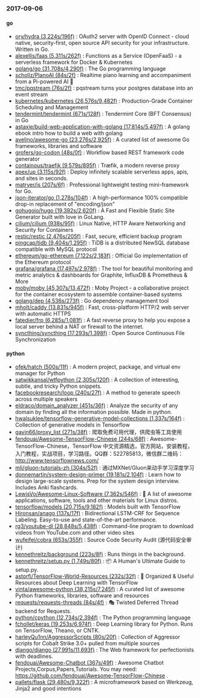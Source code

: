 ### 2017-09-06

#### go
* [ory/hydra (3,224s/196f)](https://github.com/ory/hydra) : OAuth2 server with OpenID Connect - cloud native, security-first, open source API security for your infrastructure. Written in Go.
* [alexellis/faas (5,311s/262f)](https://github.com/alexellis/faas) : Functions as a Service (OpenFaaS) - a serverless framework for Docker & Kubernetes
* [golang/go (31,708s/4,290f)](https://github.com/golang/go) : The Go programming language
* [schollz/PIanoAI (84s/2f)](https://github.com/schollz/PIanoAI) : Realtime piano learning and accompaniment from a Pi-powered AI 🎹
* [tmc/pqstream (76s/2f)](https://github.com/tmc/pqstream) : pqstream turns your postgres database into an event stream
* [kubernetes/kubernetes (26,576s/9,482f)](https://github.com/kubernetes/kubernetes) : Production-Grade Container Scheduling and Management
* [tendermint/tendermint (671s/128f)](https://github.com/tendermint/tendermint) : Tendermint Core (BFT Consensus) in Go
* [astaxie/build-web-application-with-golang (17,814s/5,497f)](https://github.com/astaxie/build-web-application-with-golang) : A golang ebook intro how to build a web with golang
* [avelino/awesome-go (23,276s/2,925f)](https://github.com/avelino/awesome-go) : A curated list of awesome Go frameworks, libraries and software
* [grofers/go-codon (48s/0f)](https://github.com/grofers/go-codon) : Workflow based REST framework code generator
* [containous/traefik (9,579s/895f)](https://github.com/containous/traefik) : Træfik, a modern reverse proxy
* [apex/up (3,115s/92f)](https://github.com/apex/up) : Deploy infinitely scalable serverless apps, apis, and sites in seconds.
* [matryer/is (207s/6f)](https://github.com/matryer/is) : Professional lightweight testing mini-framework for Go.
* [json-iterator/go (1,278s/104f)](https://github.com/json-iterator/go) : A high-performance 100% compatible drop-in replacement of "encoding/json"
* [gohugoio/hugo (19,392s/2,620f)](https://github.com/gohugoio/hugo) : A Fast and Flexible Static Site Generator built with love in GoLang.
* [cilium/cilium (938s/95f)](https://github.com/cilium/cilium) : Linux Native, HTTP Aware Networking and Security for Containers
* [restic/restic (2,476s/205f)](https://github.com/restic/restic) : Fast, secure, efficient backup program
* [pingcap/tidb (9,404s/1,295f)](https://github.com/pingcap/tidb) : TiDB is a distributed NewSQL database compatible with MySQL protocol
* [ethereum/go-ethereum (7,122s/2,183f)](https://github.com/ethereum/go-ethereum) : Official Go implementation of the Ethereum protocol
* [grafana/grafana (17,497s/2,978f)](https://github.com/grafana/grafana) : The tool for beautiful monitoring and metric analytics & dashboards for Graphite, InfluxDB & Prometheus & More
* [moby/moby (45,307s/13,472f)](https://github.com/moby/moby) : Moby Project - a collaborative project for the container ecosystem to assemble container-based systems
* [golang/dep (4,536s/273f)](https://github.com/golang/dep) : Go dependency management tool
* [mholt/caddy (13,831s/945f)](https://github.com/mholt/caddy) : Fast, cross-platform HTTP/2 web server with automatic HTTPS
* [fatedier/frp (6,285s/1,081f)](https://github.com/fatedier/frp) : A fast reverse proxy to help you expose a local server behind a NAT or firewall to the internet.
* [syncthing/syncthing (17,293s/1,398f)](https://github.com/syncthing/syncthing) : Open Source Continuous File Synchronization

#### python
* [ofek/hatch (500s/11f)](https://github.com/ofek/hatch) : A modern project, package, and virtual env manager for Python
* [satwikkansal/wtfpython (2,305s/120f)](https://github.com/satwikkansal/wtfpython) : A collection of interesting, subtle, and tricky Python snippets.
* [facebookresearch/loop (240s/27f)](https://github.com/facebookresearch/loop) : A method to generate speech across multiple speakers
* [eldraco/domain_analyzer (451s/36f)](https://github.com/eldraco/domain_analyzer) : Analyze the security of any domain by finding all the information possible. Made in python.
* [hwalsuklee/tensorflow-generative-model-collections (1,337s/164f)](https://github.com/hwalsuklee/tensorflow-generative-model-collections) : Collection of generative models in Tensorflow
* [gavin66/proxy_list (271s/38f)](https://github.com/gavin66/proxy_list) : 爬取免费可用代理，供爬虫等工具使用
* [fendouai/Awesome-TensorFlow-Chinese (244s/68f)](https://github.com/fendouai/Awesome-TensorFlow-Chinese) : Awesome-TensorFlow-Chinese，TensorFlow 中文资源精选，官方网站，安装教程，入门教程，实战项目，学习路径。QQ群：522785813，微信群二维码：http://www.tensorflownews.com/
* [mli/gluon-tutorials-zh (304s/52f)](https://github.com/mli/gluon-tutorials-zh) : 通过MXNet/Gluon来动手学习深度学习
* [donnemartin/system-design-primer (19,181s/2,104f)](https://github.com/donnemartin/system-design-primer) : Learn how to design large-scale systems. Prep for the system design interview. Includes Anki flashcards.
* [LewisVo/Awesome-Linux-Software (7,362s/546f)](https://github.com/LewisVo/Awesome-Linux-Software) : 🐧 A list of awesome applications, software, tools and other materials for Linux distros.
* [tensorflow/models (20,715s/9,182f)](https://github.com/tensorflow/models) : Models built with TensorFlow
* [Hironsan/anago (137s/17f)](https://github.com/Hironsan/anago) : Bidirectional LSTM-CRF for Sequence Labeling. Easy-to-use and state-of-the-art performance.
* [rg3/youtube-dl (28,848s/5,438f)](https://github.com/rg3/youtube-dl) : Command-line program to download videos from YouTube.com and other video sites
* [wufeifei/cobra (653s/355f)](https://github.com/wufeifei/cobra) : Source Code Security Audit (源代码安全审计)
* [kennethreitz/background (223s/8f)](https://github.com/kennethreitz/background) : Runs things in the background.
* [kennethreitz/setup.py (1,749s/80f)](https://github.com/kennethreitz/setup.py) : 📦 A Human's Ultimate Guide to setup.py.
* [astorfi/TensorFlow-World-Resources (232s/32f)](https://github.com/astorfi/TensorFlow-World-Resources) : 📡 Organized & Useful Resources about Deep Learning with TensorFlow
* [vinta/awesome-python (38,215s/7,245f)](https://github.com/vinta/awesome-python) : A curated list of awesome Python frameworks, libraries, software and resources
* [requests/requests-threads (84s/4f)](https://github.com/requests/requests-threads) : 🎭 Twisted Deferred Thread backend for Requests.
* [python/cpython (12,734s/2,394f)](https://github.com/python/cpython) : The Python programming language
* [fchollet/keras (19,253s/6,974f)](https://github.com/fchollet/keras) : Deep Learning library for Python. Runs on TensorFlow, Theano, or CNTK.
* [harleyQu1nn/AggressorScripts (80s/20f)](https://github.com/harleyQu1nn/AggressorScripts) : Collection of Aggressor scripts for Cobalt Strike 3.0+ pulled from multiple sources
* [django/django (27,991s/11,693f)](https://github.com/django/django) : The Web framework for perfectionists with deadlines.
* [fendouai/Awesome-Chatbot (367s/49f)](https://github.com/fendouai/Awesome-Chatbot) : Awesome Chatbot Projects,Corpus,Papers,Tutorials. You may need: https://github.com/fendouai/Awesome-TensorFlow-Chinese .
* [pallets/flask (29,480s/9,322f)](https://github.com/pallets/flask) : A microframework based on Werkzeug, Jinja2 and good intentions
